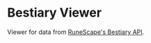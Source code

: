 # Bestiary Viewer

Viewer for data from [RuneScape's Bestiary API](https://runescape.wiki/w/RuneScape_Bestiary#API).
